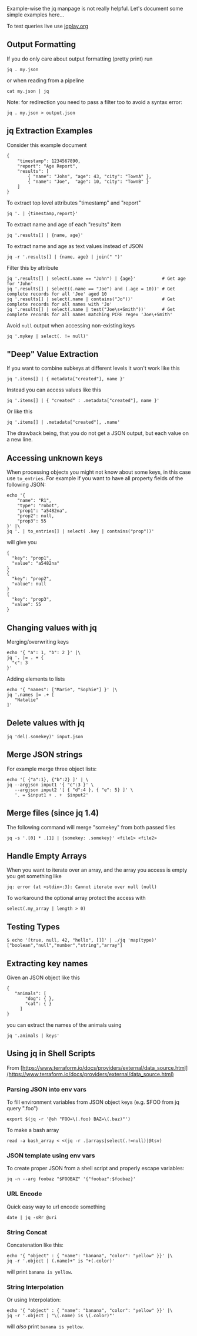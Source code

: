 Example-wise the jq manpage is not really helpful. Let's document some simple examples here...

To test queries live use [jqplay.org](https://jqplay.org/)

## Output Formatting

If you do only care about output formatting (pretty print) run

    jq . my.json

or when reading from a pipeline

    cat my.json | jq

Note: for redirection you need to pass a filter too to avoid a syntax error:

    jq . my.json > output.json

## jq Extraction Examples

Consider this example document

    {
        "timestamp": 1234567890,
        "report": "Age Report",
        "results": [
            { "name": "John", "age": 43, "city": "TownA" },
            { "name": "Joe",  "age": 10, "city": "TownB" }
        ]
    }

To extract top level attributes "timestamp" and "report"

    jq '. | {timestamp,report}'

To extract name and age of each "results" item

    jq '.results[] | {name, age}'
    
To extract name and age as text values instead of JSON

    jq -r '.results[] | {name, age} | join(" ")'

Filter this by attribute

    jq '.results[] | select(.name == "John") | {age}'          # Get age for 'John'
    jq '.results[] | select((.name == "Joe") and (.age = 10))' # Get complete records for all 'Joe' aged 10
    jq '.results[] | select(.name | contains("Jo"))'           # Get complete records for all names with 'Jo'
    jq '.results[] | select(.name | test("Joe\s+Smith"))'      # Get complete records for all names matching PCRE regex 'Joe\+Smith'

Avoid `null` output when accessing non-existing keys

    jq '.mykey | select(. != null)'

## "Deep" Value Extraction

If you want to combine subkeys at different levels it won't work like this

    jq '.items[] | { metadata["created"], name }'

Instead you can access values like this

    jq '.items[] | { "created" : .metadata["created"], name }'

Or like this

    jq '.items[] | .metadata["created"], .name'

The drawback being, that you do not get a JSON output, but each value on a new line.

## Accessing unknown keys

When processing objects you might not know about some keys, in this case use `to_entries`. For example
if you want to have all property fields of the following JSON:

    echo '{
		"name": "R1",
		"type": "robot",
		"prop1": "a5482na",
		"prop2": null,
		"prop3": 55 
    }' |\
    jq '. | to_entries[] | select( .key | contains("prop"))'

will give you

	{
	  "key": "prop1",
	  "value": "a5482na"
	}
	{
	  "key": "prop2",
	  "value": null
	}
	{
	  "key": "prop3",
	  "value": 55
	}

## Changing values with jq

Merging/overwriting keys

    echo '{ "a": 1, "b": 2 }' |\
    jq '. |= . + {
      "c": 3
    }'

Adding elements to lists

    echo '{ "names": ["Marie", "Sophie"] }' |\
    jq '.names |= .+ [
       "Natalie"
    ]'   

## Delete values with jq

    jq 'del(.somekey)' input.json

## Merge JSON strings

For example merge three object lists:

    echo '[ {"a":1}, {"b":2} ]' | \
    jq --argjson input1 '{ "c":3 }' \
	   --argjson input2 '[ { "d":4 }, { "e": 5} ]' \
	   '. = $input1 + . +  $input2'

## Merge files (since jq 1.4)

The following command will merge "somekey" from both passed files

    jq -s '.[0] * .[1] | {somekey: .somekey}' <file1> <file2>

## Handle Empty Arrays

When you want to iterate over an array, and the array you access is empty you get something like

    jq: error (at <stdin>:3): Cannot iterate over null (null)

To workaround the optional array protect the access with

    select(.my_array | length > 0)
    
## Testing Types

    $ echo '[true, null, 42, "hello", []]' | ./jq 'map(type)'
    ["boolean","null","number","string","array"]
    
## Extracting key names

Given an JSON object like this

    {
       "animals": [
           "dog": { },
           "cat": { }
         ]
    }

you can extract the names of the animals using

    jq '.animals | keys'   

## Using jq in Shell Scripts

From [https://www.terraform.io/docs/providers/external/data_source.html](https://www.terraform.io/docs/providers/external/data_source.html)

### Parsing JSON into env vars

To fill environment variables from JSON object keys (e.g. $FOO from jq query ".foo")

    export $(jq -r '@sh "FOO=\(.foo) BAZ=\(.baz)"')

To make a bash array
 
    read -a bash_array < <(jq -r .|arrays|select(.!=null)|@tsv)
    
### JSON template using env vars

To create proper JSON from a shell script and properly escape variables:

    jq -n --arg foobaz "$FOOBAZ" '{"foobaz":$foobaz}'

### URL Encode

Quick easy way to url encode something
 
    date | jq -sRr @uri

### String Concat

Concatenation like this:

    echo '{ "object" : { "name": "banana", "color": "yellow" }}' |\
    jq -r '.object | (.name)+" is "+(.color)'

will print `banana is yellow`.

### String Interpolation

Or using Interpolation:

    echo '{ "object" : { "name": "banana", "color": "yellow" }}' |\
    jq -r '.object | "\(.name) is \(.color)"'

will *also* print `banana is yellow`.
